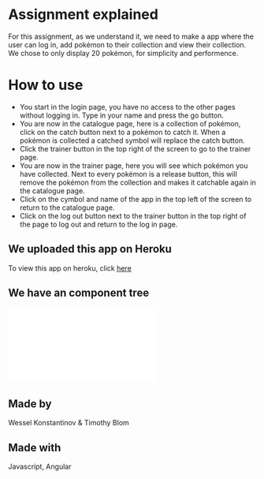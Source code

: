 # Assignment explained
For this assignment, as we understand it, we need to make a app where the user can log in, add pokémon to their collection and view their collection.
We chose to only display 20 pokémon, for simplicity and performence.

# How to use
- You start in the login page, you have no access to the other pages without logging in. Type in your name and press the go button.
- You are now in the catalogue page, here is a collection of pokémon, click on the catch button next to a pokémon to catch it. When a pokémon is collected a catched symbol will replace the catch button.
- Click the trainer button in the top right of the screen to go to the trainer page.
- You are now in the trainer page, here you will see which pokémon you have collected. Next to every pokémon is a release button, this will remove the pokémon from the collection and makes it catchable again in the catalogue page.
- Click on the cymbol and name of the app in the top left of the screen to return to the catalogue page.
- Click on the log out button next to the trainer button in the top right of the page to log out and return to the log in page. 

## We uploaded this app on Heroku
To view this app on heroku, click [here](https://assignment7-wessel-timothy.herokuapp.com/login)

## We have an component tree
![Component tree!](Pokemon-Trainer-Component-Tree.pdf)

## Made by
Wessel Konstantinov & Timothy Blom

## Made with
Javascript, Angular